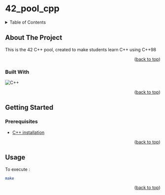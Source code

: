# 42_pool_cpp
<a name="readme-top"></a>

<!-- TABLE OF CONTENTS -->
<details>
  <summary>Table of Contents</summary>
  <ol>
    <li>
      <a href="#about-the-project">About The Project</a>
      <ul>
        <li><a href="#built-with">Built With</a></li>
      </ul>
    </li>
    <li>
      <a href="#getting-started">Getting Started</a>
      <ul>
        <li><a href="#prerequisites">Prerequisites</a></li>
      </ul>
    </li>
    <li><a href="#usage">Usage</a></li>
  </ol>
</details>



<!-- ABOUT THE PROJECT -->
## About The Project

This is the 42 C++ pool, created to make students learn C++ using C++98

<p align="right">(<a href="#readme-top">back to top</a>)</p>



### Built With

![C++](https://upload.wikimedia.org/wikipedia/commons/1/18/ISO_C%2B%2B_Logo.svg)

<p align="right">(<a href="#readme-top">back to top</a>)</p>



<!-- GETTING STARTED -->
## Getting Started
### Prerequisites

* [C++ installation](https://linuxconfig.org/how-to-install-g-the-c-compiler-on-ubuntu-18-04-bionic-beaver-linux)

<p align="right">(<a href="#readme-top">back to top</a>)</p>
<!-- USAGE EXAMPLES -->

## Usage
To execute : 
```sh
make
``` 

<p align="right">(<a href="#readme-top">back to top</a>)</p>
